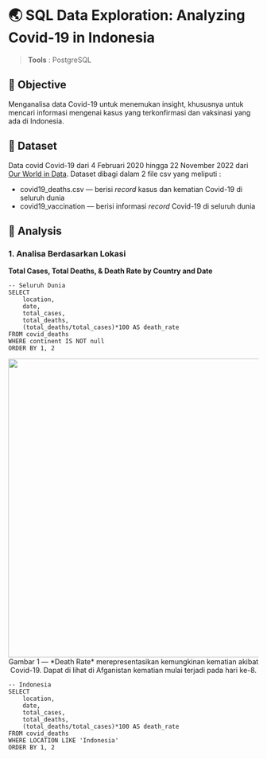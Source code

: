 # 🌏 SQL Data Exploration: Analyzing Covid-19 in Indonesia

> **Tools** : PostgreSQL

## 🔎 Objective
Menganalisa data Covid-19 untuk menemukan insight, khususnya untuk mencari informasi mengenai kasus yang terkonfirmasi dan vaksinasi yang ada di Indonesia.

## 🔎 Dataset
Data covid Covid-19 dari 4 Februari 2020 hingga 22 November 2022 dari [Our World in Data](https://ourworldindata.org/covid-deaths). Dataset dibagi dalam 2 file csv yang meliputi :
- covid19_deaths.csv — berisi *record* kasus dan kematian Covid-19 di seluruh dunia
- covid19_vaccination — berisi informasi *record* Covid-19 di seluruh dunia

## 🔎 Analysis
### 1. Analisa Berdasarkan Lokasi
**Total Cases, Total Deaths, & Death Rate by Country and Date**
```postgresql
-- Seluruh Dunia
SELECT 
    location, 
    date, 
    total_cases, 
    total_deaths,
	(total_deaths/total_cases)*100 AS death_rate
FROM covid_deaths
WHERE continent IS NOT null
ORDER BY 1, 2
```
<p align="center">
  <kbd><img src="deathpercent_worldwide.png" width=600px> </kbd> <br>
   Gambar 1 — *Death Rate* merepresentasikan kemungkinan kematian akibat Covid-19. Dapat di lihat di Afganistan kematian mulai terjadi pada hari ke-8.
</p>


```postgresql
-- Indonesia
SELECT 
	location, 
	date, 
	total_cases, 
	total_deaths,
	(total_deaths/total_cases)*100 AS death_rate
FROM covid_deaths
WHERE LOCATION LIKE 'Indonesia'
ORDER BY 1, 2
```